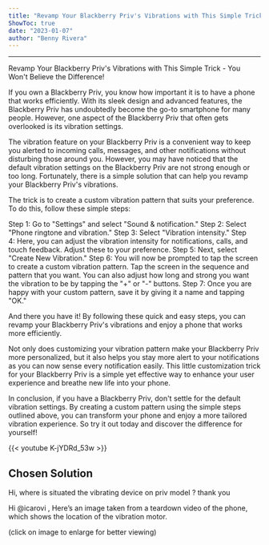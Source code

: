 ```yaml
---
title: "Revamp Your Blackberry Priv's Vibrations with This Simple Trick - You Won't Believe the Difference!"
ShowToc: true 
date: "2023-01-07"
author: "Benny Rivera"
---
```

*****
Revamp Your Blackberry Priv's Vibrations with This Simple Trick - You Won't Believe the Difference!

If you own a Blackberry Priv, you know how important it is to have a phone that works efficiently. With its sleek design and advanced features, the Blackberry Priv has undoubtedly become the go-to smartphone for many people. However, one aspect of the Blackberry Priv that often gets overlooked is its vibration settings.

The vibration feature on your Blackberry Priv is a convenient way to keep you alerted to incoming calls, messages, and other notifications without disturbing those around you. However, you may have noticed that the default vibration settings on the Blackberry Priv are not strong enough or too long. Fortunately, there is a simple solution that can help you revamp your Blackberry Priv's vibrations.

The trick is to create a custom vibration pattern that suits your preference. To do this, follow these simple steps:

Step 1: Go to "Settings" and select "Sound & notification."
Step 2: Select "Phone ringtone and vibration."
Step 3: Select "Vibration intensity."
Step 4: Here, you can adjust the vibration intensity for notifications, calls, and touch feedback. Adjust these to your preference.
Step 5: Next, select "Create New Vibration."
Step 6: You will now be prompted to tap the screen to create a custom vibration pattern. Tap the screen in the sequence and pattern that you want. You can also adjust how long and strong you want the vibration to be by tapping the "+" or "-" buttons.
Step 7: Once you are happy with your custom pattern, save it by giving it a name and tapping "OK."

And there you have it! By following these quick and easy steps, you can revamp your Blackberry Priv's vibrations and enjoy a phone that works more efficiently.

Not only does customizing your vibration pattern make your Blackberry Priv more personalized, but it also helps you stay more alert to your notifications as you can now sense every notification easily. This little customization trick for your Blackberry Priv is a simple yet effective way to enhance your user experience and breathe new life into your phone.

In conclusion, if you have a Blackberry Priv, don't settle for the default vibration settings. By creating a custom pattern using the simple steps outlined above, you can transform your phone and enjoy a more tailored vibration experience. So try it out today and discover the difference for yourself!

{{< youtube K-jYDRd_53w >}} 



## Chosen Solution
 Hi,
where is situated the vibrating device on priv model ?
thank you

 Hi @icarovi ,
Here’s an image taken from a teardown video of the phone, which shows the location of the vibration motor.

(click on image to enlarge for better viewing)




